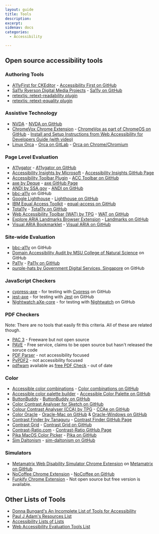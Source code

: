 ```yaml
---
layout: guide
title: Tools
description: 
excerpt: 
sidenav: docs
categories:
  - Accessibility

---
```


## Open source accessibility tools

### Authoring Tools
* [A11yFirst for CKEditor](http://a11yfirst.web.illinois.edu/) - [Accessibility First on GitHub](https://github.com/a11yfirst/distribution)
* [Sa11y Ryerson Digital Media Projects](https://ryersondmp.github.io/sa11y/#install) - [Sa11y on GitHub](https://github.com/ryersondmp/sa11y)
* [retextjs: retext-readability plugin](https://github.com/retextjs/retext-readability)
* [retextjs: retext-equality plugin](https://github.com/retextjs/retext-equality)

### Assistive Technology
* [NVDA](https://www.nvaccess.org/) - [NVDA on GitHub](https://github.com/nvaccess/nvda/)
* [ChromeVox Chrome Extension](https://chrome.google.com/webstore/detail/screen-reader/kgejglhpjiefppelpmljglcjbhoiplfn) - [ChromeVox as part of ChromeOS on GitHub](https://github.com/chromium/chromium/blob/master/docs/accessibility/chromevox.md) - [Install and Setup Instructions from Web Accessibility for Developers Guide (with video)](https://pressbooks.library.ryerson.ca/wafd/chapter/chromevox-screen-reader-install-and-setup/)
* [Linux Orca](https://help.gnome.org/users/orca/stable/index.html.en) - [Orca on GitLab](https://gitlab.gnome.org/GNOME/orca) - [Orca on Chrome/Chromium](https://wiki.gnome.org/Projects/Orca/Chromium)

### Page Level Evaluation
* [A11ygator](https://a11ygator.chialab.io/) - [A11ygator on GitHub](https://github.com/chialab/a11ygator-app)
* [Accessibility Insights by Microsoft](https://accessibilityinsights.io/) - [Accessibility Insights GitHub Page](https://github.com/microsoft/accessibility-insights-web)
* [Accessibility Toolbar Plugin](https://webworks.ga/acc_toolbar/) - [ACC Toolbar on GitHub](https://github.com/mickidum/acc_toolbar)
* [axe by Deque](https://www.deque.com/axe/) - [axe GitHub Page](https://github.com/dequelabs/axe-core)
* [ANDI by SSA.gov](https://www.ssa.gov/accessibility/andi/) - [ANDI on GitHub](https://github.com/SSAgov/ANDI)
* [bbc-a11y](https://github.com/bbc/bbc-a11y/blob/master/guides/using/checking-a-website.md) on GitHub
* [Google Lighthouse](https://developers.google.com/web/tools/lighthouse/) - [Lighthouse on GitHub](https://github.com/GoogleChrome/lighthouse)
* [IBM Equal Access Toolkit](https://www.ibm.com/able/toolkit/) - [equal-access on GitHub](https://github.com/IBMa/equal-access)
* [Tota11y](https://khan.github.io/tota11y/) - [Tota11y on GitHub](https://github.com/Khan/tota11y)
* [Web Accessibility Toolbar (WAT) by TPG](https://developer.paciellogroup.com/resources/wat/) - [WAT on GitHub](https://github.com/ThePacielloGroup/WebAccessibilityToolbar)
* [Explore ARIA Landmarks Browser Extension](http://matatk.agrip.org.uk/landmarks/) - [Landmarks on GitHub](https://github.com/matatk/landmarks)
* [Visual ARIA Bookmarklet](https://accdc.github.io/visual-aria/github-bookmarklet/visual-aria.htm) - [Visual ARIA on GitHub](https://github.com/accdc/visual-aria)

### Site-wide Evaluation
* [bbc-a11y](https://github.com/bbc/bbc-a11y/blob/master/guides/using/using-bbc-a11y-in-your-project.md) on GitHub
* [Domain Accessibility Audit by MSU College of Natural Science](https://github.com/MSU-NatSci/DomainAccessibilityAudit) on GitHub
* [Pa11y](https://pa11y.org/) - [Pa11y on GitHub](https://github.com/pa11y)
* [purple-hats by Government Digital Services, Singapore](https://github.com/GovTechSG/purple-hats) on GitHub

### JavaScript Checkers
* [cypress-axe](https://github.com/component-driven/cypress-axe) - for testing with [Cypress](https://www.cypress.io/) on GitHub
* [jest-axe](https://github.com/nickcolley/jest-axe) - for testing with [Jest](https://jestjs.io/) on GitHub
* [Nightwatch aXe-core](https://github.com/rikki-iki/nightwatch-axe-core) - for testing with [Nightwatch](https://nightwatchjs.org/) on GitHub

### PDF Checkers
Note: There are no tools that easily fit this criteria. All of these are related though.
* [PAC 3](https://www.access-for-all.ch/en/pdf-accessibility-checker.html) - Freeware but not open source
* [PAVE](https://pave-pdf.org/) - Free service, claims to be open source but hasn't released the soruce code
* [PDF Parser](https://www.pdfparser.org/) - not accessibility focused
* [PyPDF2](https://pythonhosted.org/PyPDF2/index.html) - not accessibility focused
* [pdfwam](https://gitlab.tingtun.no/eiii_source/pdfwam) available as [free PDF Check](http://checkers.eiii.eu/en/pdfcheck/)  - out of date

### Color
* [Accessible color combinations](https://toolness.github.io/accessible-color-matrix/) - [Color combinations on GitHub](https://github.com/toolness/accessible-color-matrix)
* [Accessible color palette builder](https://toolness.github.io/accessible-color-matrix/) - [Accessible Color Palette on GitHub](https://github.com/toolness/accessible-color-matrix)
* [ButtonBuddy](https://buttonbuddy.dev/) - [ButtonBuddy on GitHub](https://github.com/5t3ph/buttonbuddy)
* [Color Contrast Analyser for Sketch on GitHub](https://github.com/getflourish/Sketch-Color-Contrast-Analyser)
* [Colour Contrast Analyser (CCA) by TPG](https://developer.paciellogroup.com/resources/contrastanalyser/) - [CCAe on GitHub](https://github.com/ThePacielloGroup/CCAe)
* [Color Oracle](http://colororacle.org/) - [Oracle-Mac on GitHub](https://github.com/nvkelso/color-oracle) & [Oracle-Windows on GitHub](https://github.com/nvkelso/color-oracle-java)
* [Contrast Finder by Tanaguru](https://contrast-finder.tanaguru.com/) - [Contrast Finder GitHub Page](https://github.com/Tanaguru/Contrast-Finder)
* [Contrast Grid](https://contrast-grid.eightshapes.com/) - [Contrast Grid on GitHub](https://github.com/EightShapes/contrast-grid)
* [Contrast-Ratio.com](https://contrast-Ratio.com) - [Contrast-Ratio GitHub Page](https://github.com/LeaVerou/contrast-ratio)
* [Pika MacOS Color Picker](https://superhighfives.com/pika) - [Pika on GitHub](https://github.com/superhighfives/pika)
* [Sim Daltonism](https://michelf.ca/projects/sim-daltonism/) - [sim-daltonism on GitHub](https://github.com/michelf/sim-daltonism/)

### Simulators
* [Metamatrix Web Disability Simulator Chrome Extension](https://chrome.google.com/webstore/detail/web-disability-simulator/olioanlbgbpmdlgjnnampnnlohigkjla) on [Metamatrix on GitHub](https://github.com/Metamatrix/web-disability-simulator)
* [NoCoffee Chrome Extension](https://accessgarage.wordpress.com/) - [NoCoffee on GitHub](https://github.com/eeejay/NoCoffee)
* [Funkify Chrome Extension](https://www.funkify.org/) - Not open source but free version is available.

## Other Lists of Tools
* [Donna Bungard's An Incomplete List of Tools for Accessibility](https://docs.google.com/spreadsheets/d/1WEujpG4RNEGTcBHOwvVYsixAZPnhkcnJujVoLdMZM4o/edit?disco=AAAALK-X_iI&usp=comment_email_discussion&usp_dm=false&ts=600ee792)
* [Paul J Adam's Resources List](https://pauljadam.com/resources.html)
* [Accessibility Lists of Lists](https://github.com/accessibility/a11y-lists-of-lists#development-and-testing-resources)
* [Web Accessibility Evaluation Tools List](https://www.w3.org/WAI/ER/tools/)
